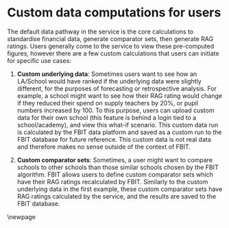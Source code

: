 # Custom data computations for users

The default data pathway in the service is the core calculations to standardise financial data, generate comparator sets, then generate RAG ratings. Users generally come to the service to view these pre-computed figures, however there are a few custom calculations that users can initiate for specific use cases:

1. **Custom underlying data**: Sometimes users want to see how an LA/School would have ranked if the underlying data were slightly different, for the purposes of forecasting or retrospective analysis. For example, a school might want to see how their RAG rating would change if they reduced their spend on supply teachers by 20%, or pupil numbers increased by 100. To this purpose, users can upload custom data for their own school (this feature is behind a login tied to a school/academy), and view this what-if scenario. This custom data run is calculated by the FBIT data platform and saved as a custom run to the FBIT database for future reference. This custom data is not real data and therefore makes no sense outside of the context of FBIT.

1. **Custom comparator sets**: Sometimes, a user might want to compare schools to other schools than those similar schools chosen by the FBIT algorithm. FBIT allows users to define custom comparator sets which have their RAG ratings recalculated by FBIT. Similarly to the custom underlying data in the first example, these custom comparator sets have RAG ratings calculated by the service, and the results are saved to the FBIT database.

<!-- Leave the rest of this page blank -->
\newpage
